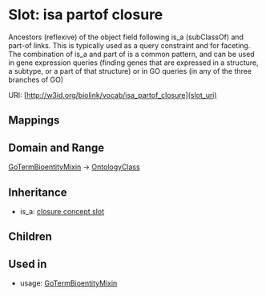 # Slot: isa partof closure


Ancestors (reflexive) of the object field following is_a (subClassOf) and part-of links. This is typically used as a query constraint and for faceting. The combination of is_a and part of is a common pattern, and can be used in gene expression queries (finding genes that are expressed in a structure, a subtype, or a part of that structure) or in GO queries (in any of the three branches of GO)

URI: [http://w3id.org/biolink/vocab/isa_partof_closure](slot_uri)
## Mappings

## Domain and Range

[GoTermBioentityMixin](GoTermBioentityMixin.md) -> [OntologyClass](OntologyClass.md)
## Inheritance

 *  is_a: [closure concept slot](closure_concept_slot.md)
## Children

## Used in

 *  usage: [GoTermBioentityMixin](GoTermBioentityMixin.md)
